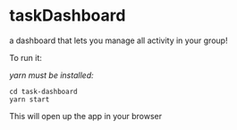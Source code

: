 # taskDashboard
a dashboard that lets you manage all activity in your group!

To run it:

*yarn must be installed:*

```
cd task-dashboard
yarn start
```

This will open up the app in your browser
